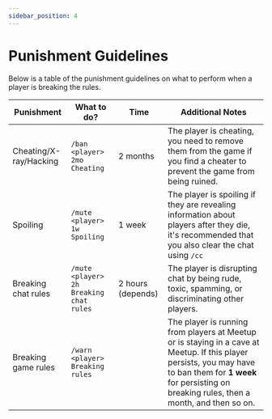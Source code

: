 ```yaml
---
sidebar_position: 4
---
```


# Punishment Guidelines

Below is a table of the punishment guidelines on what to perform when a player is breaking the rules.

| **Punishment**         | **What to do?**                         | **Time**          | **Additional Notes**                                                                                                                                                                                             |
|------------------------|-----------------------------------------|-------------------|------------------------------------------------------------------------------------------------------------------------------------------------------------------------------------------------------------------|
| Cheating/X-ray/Hacking | `/ban <player> 2mo Cheating`            | 2 months          | The player is cheating, you need to remove them from the game if you find a cheater to prevent the game from being ruined.                                                                                       |
| Spoiling               | `/mute <player> 1w Spoiling`            | 1 week            | The player is spoiling if they are revealing information about players after they die, it's recommended that you also clear the chat using `/cc`                                                                 |
| Breaking chat rules    | `/mute <player> 2h Breaking chat rules` | 2 hours (depends) | The player is disrupting chat by being rude, toxic, spamming, or discriminating other players.                                                                                                                   |
| Breaking game rules    | `/warn <player> Breaking rules`         |                   | The player is running from players at Meetup or is staying in a cave at Meetup. If this player persists, you may have to ban them for **1 week** for persisting on breaking rules, then a month, and then so on. |                                                               |
